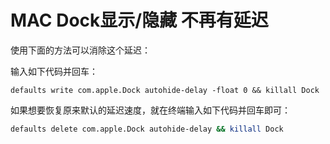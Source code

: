 # MAC Dock显示/隐藏 不再有延迟

使用下面的方法可以消除这个延迟：

输入如下代码并回车：

```
defaults write com.apple.Dock autohide-delay -float 0 && killall Dock
```

如果想要恢复原来默认的延迟速度，就在终端输入如下代码并回车即可：

```bash
defaults delete com.apple.Dock autohide-delay && killall Dock
```

